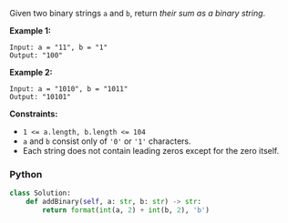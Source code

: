 Given two binary strings  `a`  and  `b`, return  _their sum as a binary string_.

**Example 1:**

```
Input: a = "11", b = "1"
Output: "100"
```
**Example 2:**

```
Input: a = "1010", b = "1011"
Output: "10101"
```
**Constraints:**

-   `1 <= a.length, b.length <= 104`
-   `a`  and  `b`  consist only of  `'0'`  or  `'1'`  characters.
-   Each string does not contain leading zeros except for the zero itself.


### Python
```python
class Solution:
    def addBinary(self, a: str, b: str) -> str:
        return format(int(a, 2) + int(b, 2), 'b')
```